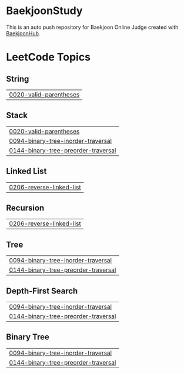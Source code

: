 # BaekjoonStudy
This is an auto push repository for Baekjoon Online Judge created with [BaekjoonHub](https://github.com/BaekjoonHub/BaekjoonHub).

<!---LeetCode Topics Start-->
# LeetCode Topics
## String
|  |
| ------- |
| [0020-valid-parentheses](https://github.com/UiHyeon-Kim/BaekjoonStudy/tree/master/0020-valid-parentheses) |
## Stack
|  |
| ------- |
| [0020-valid-parentheses](https://github.com/UiHyeon-Kim/BaekjoonStudy/tree/master/0020-valid-parentheses) |
| [0094-binary-tree-inorder-traversal](https://github.com/UiHyeon-Kim/BaekjoonStudy/tree/master/0094-binary-tree-inorder-traversal) |
| [0144-binary-tree-preorder-traversal](https://github.com/UiHyeon-Kim/BaekjoonStudy/tree/master/0144-binary-tree-preorder-traversal) |
## Linked List
|  |
| ------- |
| [0206-reverse-linked-list](https://github.com/UiHyeon-Kim/BaekjoonStudy/tree/master/0206-reverse-linked-list) |
## Recursion
|  |
| ------- |
| [0206-reverse-linked-list](https://github.com/UiHyeon-Kim/BaekjoonStudy/tree/master/0206-reverse-linked-list) |
## Tree
|  |
| ------- |
| [0094-binary-tree-inorder-traversal](https://github.com/UiHyeon-Kim/BaekjoonStudy/tree/master/0094-binary-tree-inorder-traversal) |
| [0144-binary-tree-preorder-traversal](https://github.com/UiHyeon-Kim/BaekjoonStudy/tree/master/0144-binary-tree-preorder-traversal) |
## Depth-First Search
|  |
| ------- |
| [0094-binary-tree-inorder-traversal](https://github.com/UiHyeon-Kim/BaekjoonStudy/tree/master/0094-binary-tree-inorder-traversal) |
| [0144-binary-tree-preorder-traversal](https://github.com/UiHyeon-Kim/BaekjoonStudy/tree/master/0144-binary-tree-preorder-traversal) |
## Binary Tree
|  |
| ------- |
| [0094-binary-tree-inorder-traversal](https://github.com/UiHyeon-Kim/BaekjoonStudy/tree/master/0094-binary-tree-inorder-traversal) |
| [0144-binary-tree-preorder-traversal](https://github.com/UiHyeon-Kim/BaekjoonStudy/tree/master/0144-binary-tree-preorder-traversal) |
<!---LeetCode Topics End-->